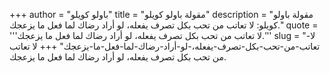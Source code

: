 +++
author = "باولو كويلو"
title = "مقولة باولو كويلو"
description = "مقولة باولو كويلو: لا تعاتب من تحب بكل تصرف يفعله، لو أراد رضاك لما فعل ما يزعجك."
quote = '''لا تعاتب من تحب بكل تصرف يفعله، لو أراد رضاك لما فعل ما يزعجك.'''
slug = "لا-تعاتب-من-تحب-بكل-تصرف-يفعله،-لو-أراد-رضاك-لما-فعل-ما-يزعجك"
+++
لا تعاتب من تحب بكل تصرف يفعله، لو أراد رضاك لما فعل ما يزعجك.
